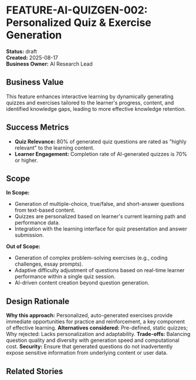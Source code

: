 # FEATURE-AI-QUIZGEN-002: Personalized Quiz & Exercise Generation

**Status:** draft  
**Created:** 2025-08-17  
**Business Owner:** AI Research Lead  

## Business Value
This feature enhances interactive learning by dynamically generating quizzes and exercises tailored to the learner's progress, content, and identified knowledge gaps, leading to more effective knowledge retention.

## Success Metrics
- **Quiz Relevance:** 80% of generated quiz questions are rated as "highly relevant" to the learning content.
- **Learner Engagement:** Completion rate of AI-generated quizzes is 70% or higher.

## Scope
**In Scope:**
- Generation of multiple-choice, true/false, and short-answer questions from text-based content.
- Quizzes are personalized based on learner's current learning path and performance data.
- Integration with the learning interface for quiz presentation and answer submission.

**Out of Scope:**
- Generation of complex problem-solving exercises (e.g., coding challenges, essay prompts).
- Adaptive difficulty adjustment of questions based on real-time learner performance within a single quiz session.
- AI-driven content creation beyond question generation.

## Design Rationale
**Why this approach:** Personalized, auto-generated exercises provide immediate opportunities for practice and reinforcement, a key component of effective learning.
**Alternatives considered:** Pre-defined, static quizzes; Why rejected: Lacks personalization and adaptability.
**Trade-offs:** Balancing question quality and diversity with generation speed and computational cost.
**Security:** Ensure that generated questions do not inadvertently expose sensitive information from underlying content or user data.

## Related Stories
<!-- Links added as created -->
